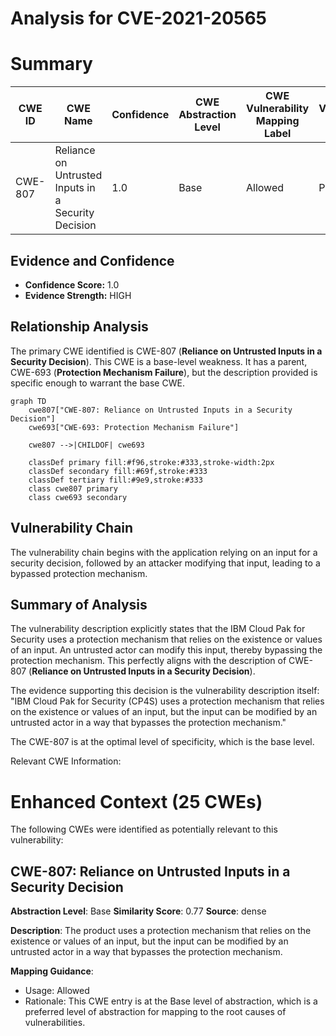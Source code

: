 # Analysis for CVE-2021-20565

# Summary
| CWE ID | CWE Name | Confidence | CWE Abstraction Level | CWE Vulnerability Mapping Label | CWE-Vulnerability Mapping Notes |
|---|---|---|---|---|---|
| CWE-807 | Reliance on Untrusted Inputs in a Security Decision | 1.0 | Base | Allowed | Primary CWE |

## Evidence and Confidence

*   **Confidence Score:** 1.0
*   **Evidence Strength:** HIGH

## Relationship Analysis
The primary CWE identified is CWE-807 (**Reliance on Untrusted Inputs in a Security Decision**). This CWE is a base-level weakness. It has a parent, CWE-693 (**Protection Mechanism Failure**), but the description provided is specific enough to warrant the base CWE.

```mermaid
graph TD
    cwe807["CWE-807: Reliance on Untrusted Inputs in a Security Decision"]
    cwe693["CWE-693: Protection Mechanism Failure"]
    
    cwe807 -->|CHILDOF| cwe693
    
    classDef primary fill:#f96,stroke:#333,stroke-width:2px
    classDef secondary fill:#69f,stroke:#333
    classDef tertiary fill:#9e9,stroke:#333
    class cwe807 primary
    class cwe693 secondary
```

## Vulnerability Chain
The vulnerability chain begins with the application relying on an input for a security decision, followed by an attacker modifying that input, leading to a bypassed protection mechanism.

## Summary of Analysis
The vulnerability description explicitly states that the IBM Cloud Pak for Security uses a protection mechanism that relies on the existence or values of an input. An untrusted actor can modify this input, thereby bypassing the protection mechanism. This perfectly aligns with the description of CWE-807 (**Reliance on Untrusted Inputs in a Security Decision**).

The evidence supporting this decision is the vulnerability description itself: "IBM Cloud Pak for Security (CP4S) uses a protection mechanism that relies on the existence or values of an input, but the input can be modified by an untrusted actor in a way that bypasses the protection mechanism."

The CWE-807 is at the optimal level of specificity, which is the base level.

Relevant CWE Information:

# Enhanced Context (25 CWEs)
The following CWEs were identified as potentially relevant to this vulnerability:

## CWE-807: Reliance on Untrusted Inputs in a Security Decision
**Abstraction Level**: Base
**Similarity Score**: 0.77
**Source**: dense

**Description**:
The product uses a protection mechanism that relies on the existence or values of an input, but the input can be modified by an untrusted actor in a way that bypasses the protection mechanism.

**Mapping Guidance**:
- Usage: Allowed
- Rationale: This CWE entry is at the Base level of abstraction, which is a preferred level of abstraction for mapping to the root causes of vulnerabilities.